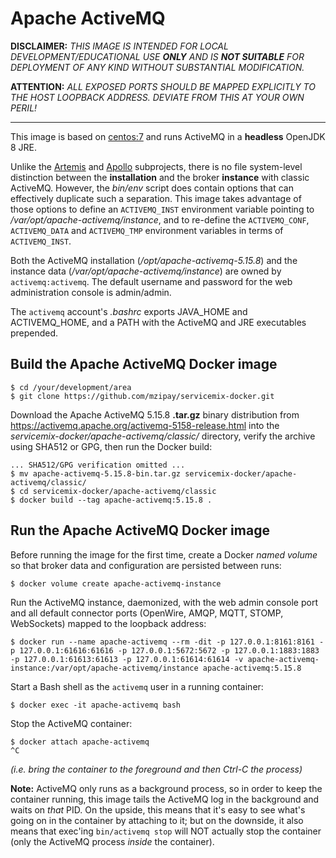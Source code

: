 # Apache ActiveMQ

**DISCLAIMER:** *THIS IMAGE IS INTENDED FOR LOCAL
DEVELOPMENT/EDUCATIONAL USE __ONLY__ AND IS __NOT SUITABLE__ FOR
DEPLOYMENT OF ANY KIND WITHOUT SUBSTANTIAL MODIFICATION.*

**ATTENTION:** *ALL EXPOSED PORTS SHOULD BE MAPPED EXPLICITLY TO THE
HOST LOOPBACK ADDRESS. DEVIATE FROM THIS AT YOUR OWN PERIL!*

------------------------------------------------------------------------

This image is based on [centos:7](https://hub.docker.com/_/centos) and
runs ActiveMQ in a **headless** OpenJDK 8 JRE.

Unlike the [Artemis](https://activemq.apache.org/artemis/) and [Apollo](
https://activemq.apache.org/apollo/) subprojects, there is no file
system-level distinction between the **installation** and the broker
**instance** with classic ActiveMQ. However, the *bin/env* script does
contain options that can effectively duplicate such a separation. This
image takes advantage of those options to define an ``ACTIVEMQ_INST``
environment variable pointing to */var/opt/apache-activemq/instance*,
and to re-define the ``ACTIVEMQ_CONF``, ``ACTIVEMQ_DATA`` and
``ACTIVEMQ_TMP`` environment variables in terms of ``ACTIVEMQ_INST``.

Both the ActiveMQ installation (*/opt/apache-activemq-5.15.8*) and the
instance data (*/var/opt/apache-activemq/instance*) are owned by
``activemq:activemq``. The default username and password for the web
administration console is admin/admin.

The ``activemq`` account's *.bashrc* exports JAVA\_HOME and
ACTIVEMQ\_HOME, and a PATH with the ActiveMQ and JRE executables
prepended.

## Build the Apache ActiveMQ Docker image

```shell
$ cd /your/development/area
$ git clone https://github.com/mzipay/servicemix-docker.git
```

Download the Apache ActiveMQ 5.15.8 **.tar.gz** binary distribution from
https://activemq.apache.org/activemq-5158-release.html into the
*servicemix-docker/apache-activemq/classic/* directory, verify the
archive using SHA512 or GPG, then run the Docker build:
```shell
... SHA512/GPG verification omitted ...
$ mv apache-activemq-5.15.8-bin.tar.gz servicemix-docker/apache-activemq/classic/
$ cd servicemix-docker/apache-activemq/classic
$ docker build --tag apache-activemq:5.15.8 .
```

## Run the Apache ActiveMQ Docker image

Before running the image for the first time, create a Docker *named
volume* so that broker data and configuration are persisted between
runs:

```shell
$ docker volume create apache-activemq-instance
```

Run the ActiveMQ instance, daemonized, with the web admin console port
and all default connector ports (OpenWire, AMQP, MQTT, STOMP,
WebSockets) mapped to the loopback address:
```shell
$ docker run --name apache-activemq --rm -dit -p 127.0.0.1:8161:8161 -p 127.0.0.1:61616:61616 -p 127.0.0.1:5672:5672 -p 127.0.0.1:1883:1883 -p 127.0.0.1:61613:61613 -p 127.0.0.1:61614:61614 -v apache-activemq-instance:/var/opt/apache-activemq/instance apache-activemq:5.15.8
```

Start a Bash shell as the ``activemq`` user in a running container:
```shell
$ docker exec -it apache-activemq bash
```

Stop the ActiveMQ container:
```shell
$ docker attach apache-activemq
^C
```
*(i.e. bring the container to the foreground and then Ctrl-C the process)*

**Note:** ActiveMQ only runs as a background process, so in order to
keep the container running, this image tails the ActiveMQ log in the
background and waits on *that* PID. On the upside, this means that it's
easy to see what's going on in the container by attaching to it; but on
the  downside, it also means that exec'ing ``bin/activemq stop`` will
NOT actually stop the container (only the ActiveMQ process *inside* the
container).

